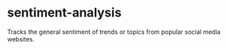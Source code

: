 # sentiment-analysis
Tracks the general sentiment of trends or topics from popular social media websites.
